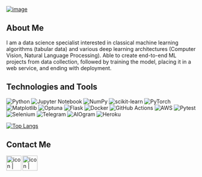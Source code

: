 [![image](https://www.linkpicture.com/q/Снимок-экрана-2022-03-11-в-1.53.38.png)](https://www.linkpicture.com/view.php?img=LPic622a9dded4c77106639449)

## About Me

I am a data science specialist interested in classical machine learning algorithms (tabular data) and various deep learning architectures (Computer Vision, Natural Language Processing).
Able to create end-to-end ML projects from data collection, followed by training the model, placing it in a web service, and ending with deployment.

## Technologies and Tools

![Python](https://img.shields.io/badge/python-3670A0?style=for-the-badge&logo=python&logoColor=ffdd54)
![Jupyter Notebook](https://img.shields.io/badge/jupyter-%23FA0F00.svg?style=for-the-badge&logo=jupyter&logoColor=white)
![NumPy](https://img.shields.io/badge/Numpy-777BB4?style=for-the-badge&logo=numpy&logoColor=white)
![scikit-learn](https://img.shields.io/badge/scikit--learn-%23F7931E.svg?style=for-the-badge&logo=scikit-learn&logoColor=white)
![PyTorch](https://img.shields.io/badge/PyTorch-%23EE4C2C.svg?style=for-the-badge&logo=PyTorch&logoColor=white)
![Matplotlib](https://img.shields.io/badge/-MATPLOTLIB-yellow?style=for-the-badge&logo=appveyor?logo=appveyor)
![Optuna](https://img.shields.io/badge/-OPTUNA-blue?style=for-the-badge&logo=appveyor?logo=appveyor)
![Flask](https://img.shields.io/badge/flask-%23000.svg?style=for-the-badge&logo=flask&logoColor=white)
![Docker](https://img.shields.io/badge/docker-%230db7ed.svg?style=for-the-badge&logo=docker&logoColor=white)
![GitHub Actions](https://img.shields.io/badge/github%20actions-%232671E5.svg?style=for-the-badge&logo=githubactions&logoColor=white)
![AWS](https://img.shields.io/badge/AWS-%23FF9900.svg?style=for-the-badge&logo=amazon-aws&logoColor=white)
![Pytest](https://img.shields.io/badge/-PYTEST-green?style=for-the-badge&logo=appveyor?logo=appveyor)
![Selenium](https://img.shields.io/badge/Selenium-43B02A?style=for-the-badge&logo=Selenium&logoColor=white)
![Telegram](https://img.shields.io/badge/Telegram-2CA5E0?style=for-the-badge&logo=telegram&logoColor=white)
![AIOgram](https://img.shields.io/badge/-AIOgram-blue?style=for-the-badge&logo=appveyor?logo=appveyor)
![Heroku](https://img.shields.io/badge/heroku-%23430098.svg?style=for-the-badge&logo=heroku&logoColor=white)

[![Top Langs](https://github-readme-stats.vercel.app/api/top-langs/?username=vimaki&langs_count=5&layout=compact&hide=Jupyter+Notebook)](https://github.com/vimaki/vimaki)

## Contact Me

<a href='https://www.linkedin.com/in/vitalymakin'><img src='https://www.linkpicture.com/q/5305157_connection_linkedin_network_linkedin-logo_icon.png' type='image' align='left' alt='icon | LinkedIn' width='40px'></a>

<a href='mailto:makin.vitaly@gmail.com'><img src='https://www.linkpicture.com/q/1181190_email_gmail_google_mail_icon.png' type='image' align='left' alt='icon | LinkedIn' width='40px'></a>

